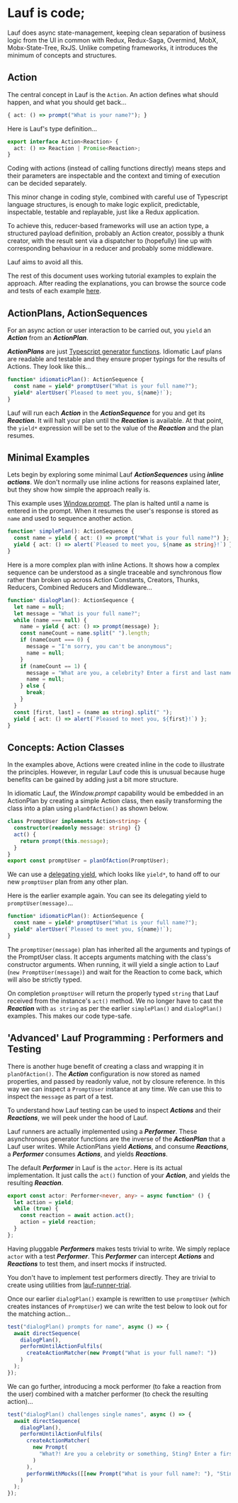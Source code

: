 # Lauf is code;

Lauf does async state-management, keeping clean separation of business logic from the UI in common with Redux, Redux-Saga, Overmind, MobX, Mobx-State-Tree, RxJS. Unlike competing frameworks, it introduces the minimum of concepts and structures.

## Action

The central concept in Lauf is the `Action`. An action defines what should happen, and what you should get back...

<!-- prettier-ignore-start -->
```typescript
{ act: () => prompt("What is your name?"); }
```
<!-- prettier-ignore-end -->

Here is Lauf's type definition...

```typescript
export interface Action<Reaction> {
  act: () => Reaction | Promise<Reaction>;
}
```

Coding with actions (instead of calling functions directly) means steps and their parameters are inspectable and the context and timing of execution can be decided separately.

This minor change in coding style, combined with careful use of Typescript language structures, is enough to make logic explicit, predictable, inspectable, testable and replayable, just like a Redux application.

To achieve this, reducer-based frameworks will use an action type, a structured payload definition, probably an Action creator, possibly a thunk creator, with the result sent via a dispatcher to (hopefully) line up with corresponding behaviour in a reducer and probably some middleware.

Lauf aims to avoid all this.

The rest of this document uses working tutorial examples to explain the approach. After reading the explanations, you can browse the source code and tests of each example [here](./docs/tutorialcode).

## ActionPlans, ActionSequences

For an async action or user interaction to be carried out, you
`yield` an **_Action_** from an **_ActionPlan_**.

**_ActionPlans_** are just [Typescript generator functions](https://basarat.gitbook.io/typescript/future-javascript/generators). Idiomatic Lauf plans are readable and testable and they ensure proper typings for the results of Actions. They look like this...

```typescript
function* idiomaticPlan(): ActionSequence {
  const name = yield* promptUser("What is your full name?");
  yield* alertUser(`Pleased to meet you, ${name}!`);
}
```

Lauf will run each **_Action_** in the **_ActionSequence_** for you and get its **_Reaction_**. It will halt your plan until the **_Reaction_** is available. At that point, the `yield*` expression will be set to the value of the **_Reaction_** and the plan resumes.

## Minimal Examples

Lets begin by exploring some minimal Lauf **_ActionSequences_** using **_inline actions_**. We don't normally use inline actions for reasons explained later, but they show how simple the approach really is.

This example uses [Window.prompt](https://developer.mozilla.org/en-US/docs/Web/API/Window/prompt). The plan is halted until a name is entered in the prompt. When it resumes the user's response is stored as `name` and used to sequence another action.

```typescript
function* simplePlan(): ActionSequence {
  const name = yield { act: () => prompt("What is your full name?") };
  yield { act: () => alert(`Pleased to meet you, ${name as string}!`) };
}
```

Here is a more complex plan with inline Actions. It shows how a complex sequence can be understood as a single traceable and synchronous flow rather than broken up across Action Constants, Creators, Thunks, Reducers, Combined Reducers and Middleware...

```typescript
function* dialogPlan(): ActionSequence {
  let name = null;
  let message = "What is your full name?";
  while (name === null) {
    name = yield { act: () => prompt(message) };
    const nameCount = name.split(" ").length;
    if (nameCount === 0) {
      message = "I'm sorry, you can't be anonymous";
      name = null;
    }
    if (nameCount == 1) {
      message = "What are you, a celebrity? Enter a first and last name";
      name = null;
    } else {
      break;
    }
  }
  const [first, last] = (name as string).split(" ");
  yield { act: () => alert(`Pleased to meet you, ${first}!`) };
}
```

## Concepts: Action Classes

In the examples above, Actions were created inline in the code to illustrate the principles. However, in regular Lauf code this is unusual because huge benefits can be gained by adding just a bit more structure.

In idiomatic Lauf, the _Window.prompt_ capability would be embedded in an ActionPlan by creating a simple Action class, then easily transforming the class into a plan using `planOfAction()` as shown below.

```typescript
class PromptUser implements Action<string> {
  constructor(readonly message: string) {}
  act() {
    return prompt(this.message);
  }
}
export const promptUser = planOfAction(PromptUser);
```

We can use a [delegating yield](https://developer.mozilla.org/en-US/docs/Web/JavaScript/Reference/Operators/yield*), which looks like `yield*`, to hand off to our new `promptUser` plan from any other plan.

Here is the earlier example again. You can see its delegating yield to `promptUser(message)`...

```typescript
function* idiomaticPlan(): ActionSequence {
  const name = yield* promptUser("What is your full name?");
  yield* alertUser(`Pleased to meet you, ${name}!`);
}
```

The `promptUser(message)` plan has inherited all the arguments and typings of the PromptUser class. It accepts arguments matching with the class's constructor arguments. When running, it will yield a single action to Lauf (`new PromptUser(message)`) and wait for the Reaction to come back, which will also be strictly typed.

On completion `promptUser` will return the properly typed `string` that Lauf received from the instance's `act()` method. We no longer have to cast the **_Reaction_** with `as string` as per the earlier `simplePlan()` and `dialogPlan()` examples. This makes our code type-safe.

## 'Advanced' Lauf Programming : Performers and Testing

There is another huge benefit of creating a class and wrapping it in `planOfAction()`. The **_Action_** configuration is now stored as named properties, and passed by readonly value, not by closure reference. In this way we can inspect a `PromptUser` instance at any time. We can use this to inspect the `message` as part of a test.

To understand how Lauf testing can be used to inspect **_Actions_** and their **_Reactions_**, we will peek under the hood of Lauf.

Lauf runners are actually implemented using a **_Performer_**. These asynchronous generator functions are the inverse of the **_ActionPlan_** that a Lauf user writes. While ActionPlans yield **_Actions_**, and consume **_Reactions_**, a **_Performer_** consumes **_Actions_**, and yields **_Reactions_**.

The default **_Performer_** in Lauf is the `actor`. Here is its actual implementation. It just calls the `act()` function of your **_Action_**, and yields the resulting **_Reaction_**.

```typescript
export const actor: Performer<never, any> = async function* () {
  let action = yield;
  while (true) {
    const reaction = await action.act();
    action = yield reaction;
  }
};
```

Having pluggable **_Performers_** makes tests trivial to write. We simply replace `actor` with a test **_Performer_**. This **_Performer_** can intercept **_Actions_** and **_Reactions_** to test them, and insert mocks if instructed.

You don't have to implement test performers directly. They are trivial to create using utilities from [lauf-runner-trial](https://github.com/cefn/lauf/blob/main/modules/lauf-runner-trial/src/perform.ts).

Once our earlier `dialogPlan()` example is rewritten to use `promptUser` (which creates instances of `PromptUser`) we can write the test below to look out for the matching action...

```typescript
test("dialogPlan() prompts for name", async () => {
  await directSequence(
    dialogPlan(),
    performUntilActionFulfils(
      createActionMatcher(new Prompt("What is your full name?: "))
    )
  );
});
```

We can go further, introducing a mock performer (to fake a reaction from the user) combined with a matcher performer (to check the resulting action)...

```typescript
test("dialogPlan() challenges single names", async () => {
  await directSequence(
    dialogPlan(),
    performUntilActionFulfils(
      createActionMatcher(
        new Prompt(
          "What?! Are you a celebrity or something, Sting? Enter a first and last name: "
        )
      ),
      performWithMocks([[new Prompt("What is your full name?: "), "Sting"]])
    )
  );
});
```
